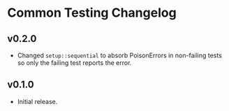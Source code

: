 # Common Testing Changelog

## v0.2.0

- Changed `setup::sequential` to absorb PoisonErrors in non-failing tests so only the failing test reports the error.

## v0.1.0

- Initial release.
